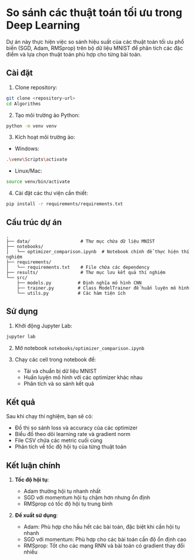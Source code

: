 # So sánh các thuật toán tối ưu trong Deep Learning

Dự án này thực hiện việc so sánh hiệu suất của các thuật toán tối ưu phổ biến (SGD, Adam, RMSprop) trên bộ dữ liệu MNIST để phân tích các đặc điểm và lựa chọn thuật toán phù hợp cho từng bài toán.

## Cài đặt

1. Clone repository:
```bash
git clone <repository-url>
cd Algorithms
```

2. Tạo môi trường ảo Python:
```bash
python -m venv venv
```

3. Kích hoạt môi trường ảo:
- Windows:
```bash
.\venv\Scripts\activate
```
- Linux/Mac:
```bash
source venv/bin/activate
```

4. Cài đặt các thư viện cần thiết:
```bash
pip install -r requirements/requirements.txt
```

## Cấu trúc dự án

```
.
├── data/                   # Thư mục chứa dữ liệu MNIST
├── notebooks/             
│   └── optimizer_comparison.ipynb  # Notebook chính để thực hiện thí nghiệm
├── requirements/
│   └── requirements.txt    # File chứa các dependency
├── results/                # Thư mục lưu kết quả thí nghiệm
└── src/
    ├── models.py          # Định nghĩa mô hình CNN
    ├── trainer.py         # Class ModelTrainer để huấn luyện mô hình
    └── utils.py           # Các hàm tiện ích
```

## Sử dụng

1. Khởi động Jupyter Lab:
```bash
jupyter lab
```

2. Mở notebook `notebooks/optimizer_comparison.ipynb`

3. Chạy các cell trong notebook để:
   - Tải và chuẩn bị dữ liệu MNIST
   - Huấn luyện mô hình với các optimizer khác nhau
   - Phân tích và so sánh kết quả

## Kết quả

Sau khi chạy thí nghiệm, bạn sẽ có:
- Đồ thị so sánh loss và accuracy của các optimizer
- Biểu đồ theo dõi learning rate và gradient norm
- File CSV chứa các metric cuối cùng
- Phân tích về tốc độ hội tụ của từng thuật toán

## Kết luận chính

1. **Tốc độ hội tụ**:
   - Adam thường hội tụ nhanh nhất
   - SGD với momentum hội tụ chậm hơn nhưng ổn định
   - RMSprop có tốc độ hội tụ trung bình

2. **Đề xuất sử dụng**:
   - Adam: Phù hợp cho hầu hết các bài toán, đặc biệt khi cần hội tụ nhanh
   - SGD với momentum: Phù hợp cho các bài toán cần độ ổn định cao
   - RMSprop: Tốt cho các mạng RNN và bài toán có gradient thay đổi nhiều